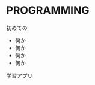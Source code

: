 <h1> PROGRAMMING</h1>
<p>初めての</p>
<ul>
<li>何か</li>
<li>何か</li>
<li>何か</li>
<li>何か</li>
</ul>
<a helf=https://prog-8.com/html/study/1/1#/9>学習アプリ</a>
